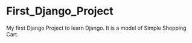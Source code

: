 # First_Django_Project
My first Django Project to learn Django. It is a model of Simple Shopping Cart.
